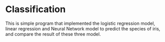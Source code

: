 # Classification 

This is simple program that implemented the logistic regression model, linear regression and Neural Network model to predict the species of iris, and compare the result of these three model.
